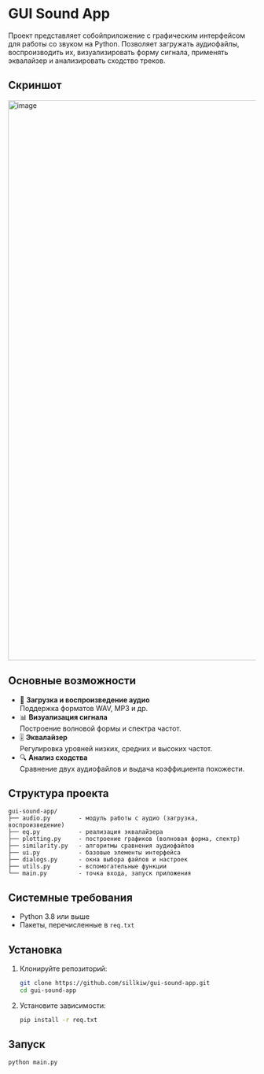 # GUI Sound App

Проект представляет собойприложение с графическим интерфейсом для работы со звуком на Python. Позволяет загружать аудиофайлы, воспроизводить их, визуализировать форму сигнала, применять эквалайзер и анализировать сходство треков.

## Скриншот
<img width="1915" height="1138" alt="image" src="https://github.com/user-attachments/assets/8e93142b-cab2-4a56-8921-dd58f6c3bf48" />

## Основные возможности

- 🎵 **Загрузка и воспроизведение аудио**  
  Поддержка форматов WAV, MP3 и др.  
- 📊 **Визуализация сигнала**  
  Построение волновой формы и спектра частот.  
- 🎚️ **Эквалайзер**  
  Регулировка уровней низких, средних и высоких частот.  
- 🔍 **Анализ сходства**  
  Сравнение двух аудиофайлов и выдача коэффициента похожести.  
## Структура проекта
```
gui-sound-app/
├── audio.py        - модуль работы с аудио (загрузка, воспроизведение)
├── eq.py           - реализация эквалайзера
├── plotting.py     - построение графиков (волновая форма, спектр)
├── similarity.py   - алгоритмы сравнения аудиофайлов
├── ui.py           - базовые элементы интерфейса
├── dialogs.py      - окна выбора файлов и настроек
├── utils.py        - вспомогательные функции
└── main.py         - точка входа, запуск приложения
```



## Системные требования

- Python 3.8 или выше  
- Пакеты, перечисленные в `req.txt`

## Установка

1. Клонируйте репозиторий:
   ```bash
   git clone https://github.com/sillkiw/gui-sound-app.git
   cd gui-sound-app

2. Установите зависимости:
   ```bash
   pip install -r req.txt
   ```

## Запуск
```bash
python main.py

```
